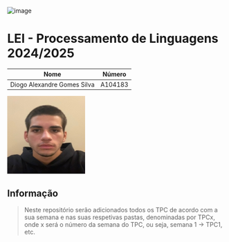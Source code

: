 ![image](https://github.com/user-attachments/assets/c9877b93-6e07-434b-a804-7bef8d646822) 

# LEI - Processamento de Linguagens 2024/2025

| Nome                             | Número  |
|----------------------------------|---------|
| Diogo Alexandre Gomes Silva      | A104183 |

![Foto do Autor](foto.png)


## Informação
>Neste repositório serão adicionados todos os
>TPC de acordo com a sua semana e nas suas 
>respetivas pastas, denominadas por TPCx,
>onde x será o número da semana do TPC, ou seja,
>semana 1 -> TPC1, etc.

